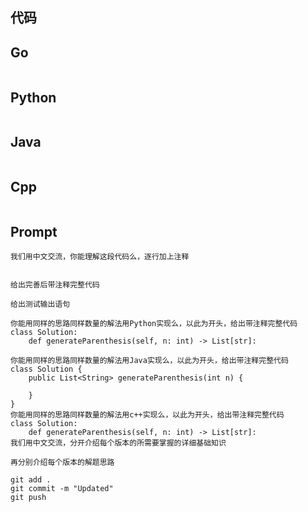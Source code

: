 ## 代码
## Go
```Go

```
## Python
```Python

```
## Java
```Java

```
## Cpp
```Cpp

```

## Prompt
```Prompt
我们用中文交流，你能理解这段代码么，逐行加上注释


给出完善后带注释完整代码

给出测试输出语句

你能用同样的思路同样数量的解法用Python实现么，以此为开头，给出带注释完整代码
class Solution:
    def generateParenthesis(self, n: int) -> List[str]:
    
你能用同样的思路同样数量的解法用Java实现么，以此为开头，给出带注释完整代码
class Solution {
    public List<String> generateParenthesis(int n) {

    }
}
你能用同样的思路同样数量的解法用c++实现么，以此为开头，给出带注释完整代码
class Solution:
    def generateParenthesis(self, n: int) -> List[str]:
我们用中文交流，分开介绍每个版本的所需要掌握的详细基础知识

再分别介绍每个版本的解题思路

git add .
git commit -m "Updated"
git push

```


